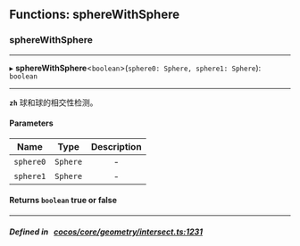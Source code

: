 ## Functions: sphereWithSphere

### sphereWithSphere


___
▸ **sphereWithSphere**<`boolean`\>(`sphere0: Sphere, sphere1: Sphere`): `boolean`
___


**`zh`** 
球和球的相交性检测。



#### Parameters

| Name | Type | Description |
| :------: | :------: | :------: |
| `sphere0` | `Sphere` | - |
| `sphere1` | `Sphere` | - |

#### Returns `boolean` true or false

___


##### Defined in &nbsp;   [cocos/core/geometry/intersect.ts:1231](https://github.com/cocos-creator/engine/blob/c7bf6b8a9/cocos/core/geometry/intersect.ts#L1231)&nbsp;
